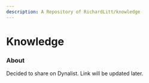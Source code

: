 ```yaml
---
description: A Repository of RichardLitt/knowledge
---
```


# Knowledge

### About

Decided to share on Dynalist. Link will be updated later.

